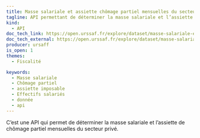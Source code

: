 ```yaml
---
title: Masse salariale et assiette chômage partiel mensuelles du secteur privé
tagline: API permettant de déterminer la masse salariale et l’assiette de chômage partiel mensuelles du secteur privé
kind:
  - API
doc_tech_link: https://open.urssaf.fr/explore/dataset/masse-salariale-et-assiette-chomage-partiel-mensuelles-du-secteur-prive/api/
doc_tech_external: https://open.urssaf.fr/explore/dataset/masse-salariale-et-assiette-chomage-partiel-mensuelles-du-secteur-prive/api/
producer: ursaff
is_open: 1
themes:
  - Fiscalité

keywords:
  - Masse salariale
  - Chômage partiel
  - assiette imposable
  - Effectifs salariés
  - donnée
  - api
---
```


C’est une API qui permet de déterminer la masse salariale et l’assiette de chômage partiel mensuelles du secteur privé.
